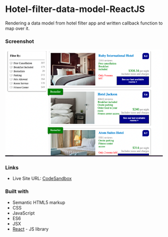 # Hotel-filter-data-model-ReactJS
Rendering a data model from hotel filter app and written callback function to map over it.

### Screenshot

![](./screenshot.png)


### Links

- Live Site URL: [CodeSandbox](https://codesandbox.io/s/l6-render-our-data-model-z5jsd)


### Built with

- Semantic HTML5 markup
- CSS 
- JavaScript 
- ES6
- JSX
- [React](https://reactjs.org/) - JS library
